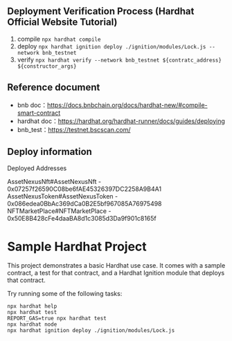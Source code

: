 ## Deployment Verification Process (Hardhat Official Website Tutorial)
1. compile `npx hardhat compile`
2. deploy `npx hardhat ignition deploy ./ignition/modules/Lock.js --network bnb_testnet`
2. verify `npx hardhat verify --network bnb_testnet ${contratc_address}  ${constructor_args}`
## Reference document
- bnb doc：https://docs.bnbchain.org/docs/hardhat-new/#compile-smart-contract
- hardhat doc：https://hardhat.org/hardhat-runner/docs/guides/deploying
- bnb_test：https://testnet.bscscan.com/
## Deploy information
Deployed Addresses

AssetNexusNft#AssetNexusNft - 0x07257f26590C08be6fAE45326397DC2258A9B4A1
AssetNexusToken#AssetNexusToken - 0x086edea0BbAc369dCa0B2E5bf967085A76975498
NFTMarketPlace#NFTMarketPlace - 0x50E8B428cFe4daaBA8d1c3085d3Da9f901c8165f


# Sample Hardhat Project

This project demonstrates a basic Hardhat use case. It comes with a sample contract, a test for that contract, and a Hardhat Ignition module that deploys that contract.

Try running some of the following tasks:

```shell
npx hardhat help
npx hardhat test
REPORT_GAS=true npx hardhat test
npx hardhat node
npx hardhat ignition deploy ./ignition/modules/Lock.js
```
